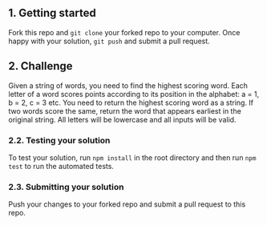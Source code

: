 ## 1. Getting started

Fork this repo and `git clone` your forked repo to your computer. Once happy with your solution, `git push` and submit a pull request.

## 2. Challenge
Given a string of words, you need to find the highest scoring word.
Each letter of a word scores points according to its position in the alphabet: a = 1, b = 2, c = 3 etc.
You need to return the highest scoring word as a string.
If two words score the same, return the word that appears earliest in the original string.
All letters will be lowercase and all inputs will be valid.

### 2.2. Testing your solution
To test your solution, run `npm install` in the root directory and then run `npm test` to run the automated tests.

### 2.3. Submitting your solution
Push your changes to your forked repo and submit a pull request to this repo.


